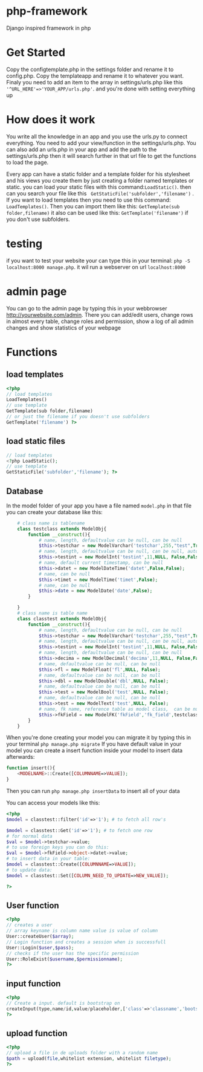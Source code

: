 # php-framework
Django inspired framework in php

# Get Started
Copy the configtemplate.php in the settings folder and rename it to config.php.
Copy the templateapp and rename it to whatever you want. Finaly you need to add an item to the array in settings/urls.php like this ```'^URL_HERE'=>'YOUR_APP/urls.php'```.
and you're done with setting everything up

# How does it work
You write all the knowledge in an app and you use the urls.py to connect everything. You need to add your view/function in the settings/urls.php. You can also add an urls.php in your app and add the path to the settings/urls.php
then it will search further in that url file to get the functions to load the page.

Every app can have a static folder and a template folder for his stylesheet and his views you create them by just creating a folder named templates or static.
you can load your static files with this command:```LoadStatic()```. then can you search your file like this ``` GetStaticFile('subfolder','filename')``` . If you want to load templates then you need to use this command: 
``` LoadTemplates()```. Then you can import them like this: ```GetTemplate(sub folder,filename)``` it also can be used like this: ```GetTemplate('filename')``` if you don't use subfolders.

# testing

if you want to test your website your can type this in your terminal: ``` php -S localhost:8000 manage.php ```. it wil run a webserver on url ``` localhost:8000 ```

# admin page
You can go to the admin page by typing this in your webbrowser http://yourwebsite.com/admin. There you can add/edit users, change rows in almost every table, change roles and permission, show a log of all admin changes and show statistics of your webpage

# Functions

## load templates
```php
<?php
// load templates
LoadTemplates()
// use template
GetTemplate(sub folder,filename)
// or just the filename if you doesn't use subfolders
GetTemplate('filename') ?>
```
## load static files
```php
// load templates
<?php LoadStatic();
// use template
GetStaticFile('subfolder','filename'); ?>
```
## Database
In the model folder of your app you have a file named ```model.php``` in that file you can create your database like this:
```php
    # class name is tablename
    class testclass extends ModelObj{
        function __construct(){
            # name, length, defaultvalue can be null, can be null
            $this->testchar = new ModelVarchar('testchar',255,"test",True);
            # name, length, defaultvalue can be null, can be null, autoincrement
            $this->testint = new ModelInt('testint',11,NULL, False,False);
            # name, default current timestamp, can be null
            $this->datet = new ModelDateTime('datet',False,False);
            # name, can be null
            $this->timet = new ModelTime('timet',False);
            # name, can be null
            $this->date = new ModelDate('date',False); 
        }

    }
    # class name is table name
    class classtest extends ModelObj{
        function __construct(){
            # name, length, defaultvalue can be null, can be null
            $this->testchar = new ModelVarchar('testchar',255,"test",True);
            # name, length, defaultvalue can be null, can be null, autoincrement
            $this->testint = new ModelInt('testint',11,NULL, False,False);
            # name, length, defaultvalue can be null, can be null
            $this->decima = new ModelDecimal('decima',11,NULL, False,False);
            # name, defaultvalue can be null, can be null
            $this->fl = new ModelFloat('fl',NULL, False);
            # name, defaultvalue can be null, can be null
            $this->dbl = new ModelDouble('dbl',NULL, False);
            # name, defaultvalue can be null, can be null
            $this->test = new ModelBool('test',NULL, False);
            # name, defaultvalue can be null, can be null
            $this->test = new ModelText('test',NULL, False);
            # name, fk name, reference table as model class,  can be null
            $this->fkField = new ModelFK('fkField','fk_field',testclass::Class, False);
        }
    }
``` 
When you're done creating your model you can migrate it by typing this in your terminal ``` php manage.php migrate ```
If you have default value in your model you can create a insert function inside your model to insert data afterwards:
```php
function insert(){
    <MODELNAME>::Create([COLUMNNAME=>VALUE]);
}
```
Then you can run ```php manage.php insertData``` to insert all of your data

You can access your models like this:

```php
<?php
$model = classtest::filter('id'=>'1'); # to fetch all row's

$model = classtest::Get('id'=>'1'); # to fetch one row
# for normal data
$val = $model->testchar->value;
# to use foreign keys you can do this:
$val = $model->fkField->object->datet->value;
# to insert data in your table:
$model = classtest::Create([COLUMNNAME=>VALUE]); 
# to update data:
$model = classtest::Set([COLUMN_NEED_TO_UPDATE=>NEW_VALUE]);

?>
```
## User function
```php
<?php
// creates a user
// array keyname is column name value is value of column
User::createUser($array);
// Login function and creates a session when is successfull
User::Login($user,$pass);
// checks if the user has the specific permission
User::RoleExist($username,$permissionname);
?>
```
## input function
```php
<?php
// Create a input. default is bootstrap on
createInput(type,name/id,value/placeholder,['class'=>'classname','bootstrap'=>False,'props'=>"style='width='100%''"]);
?>
```
## upload function
```php
<?php
// upload a file in de uploads folder with a random name
$path = upload(file,whitelist extension, whitelist filetype);
?>
```
 
